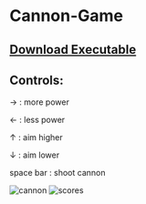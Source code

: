 # Cannon-Game

## [Download Executable](https://github.com/rockyyyr/Cannon-Game/releases/download/v1.0/Cannon.Game.jar)

## Controls:

  &#8594; : more power
  
  &#8592; : less power
  
  &#8593; : aim higher
  
  &#8595; : aim lower
  
  space bar : shoot cannon

![cannon](https://user-images.githubusercontent.com/16550024/27208631-a00ad9d6-51fb-11e7-90f4-a3ab71098e80.png)
![scores](https://user-images.githubusercontent.com/16550024/27208632-a01c619c-51fb-11e7-9f4e-6c10d2d0df65.png)


